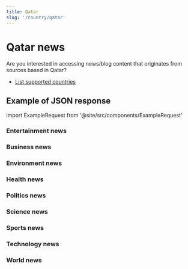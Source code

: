 ```yaml
---
title: Qatar
slug: '/country/qatar'
---
```


# Qatar news

Are you interested in accessing news/blog content that originates from sources based in Qatar?

- [List supported countries](/get-articles/countries)

## Example of JSON response

import ExampleRequest from '@site/src/components/ExampleRequest'

### Entertainment news
<ExampleRequest url="https://apitube.io/v1/news/articles?limit=2&category=news/Arts_and_Entertainment&country=qa"></ExampleRequest>

### Business news
<ExampleRequest url="https://apitube.io/v1/news/articles?limit=2&category=news/Business&country=qa"></ExampleRequest>

### Environment news
<ExampleRequest url="https://apitube.io/v1/news/articles?limit=2&category=news/Environment&country=qa"></ExampleRequest>

### Health news
<ExampleRequest url="https://apitube.io/v1/news/articles?limit=2&category=news/Health&country=qa"></ExampleRequest>

### Politics news
<ExampleRequest url="https://apitube.io/v1/news/articles?limit=2&category=news/Politics&country=qa"></ExampleRequest>

### Science news
<ExampleRequest url="https://apitube.io/v1/news/articles?limit=2&category=news/Science&country=qa"></ExampleRequest>

### Sports news
<ExampleRequest url="https://apitube.io/v1/news/articles?limit=2&category=news/Sports&country=qa"></ExampleRequest>

### Technology news
<ExampleRequest url="https://apitube.io/v1/news/articles?limit=2&category=news/Technology&country=qa"></ExampleRequest>

### World news
<ExampleRequest url="https://apitube.io/v1/news/articles?limit=2&category=news/World&country=qa"></ExampleRequest>
